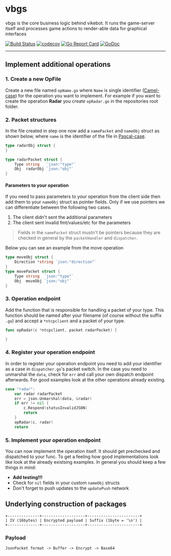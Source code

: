# vbgs

vbgs is the core business logic behind vikebot. It runs the game-server itself and processes game actions to render-able data for graphical interfaces

[![Build Status](https://travis-ci.com/vikebot/vbgs.svg?branch=master)](https://travis-ci.com/vikebot/vbgs)
[![codecov](https://codecov.io/gh/vikebot/vbgs/branch/master/graph/badge.svg)](https://codecov.io/gh/vikebot/vbgs)
[![Go Report Card](https://goreportcard.com/badge/github.com/vikebot/vbgs)](https://goreportcard.com/report/github.com/vikebot/vbgs)
[![GoDoc](https://godoc.org/github.com/vikebot/vbgs?status.svg)](https://godoc.org/github.com/vikebot/vbgs)

---

## Implement additional operations

### 1. Create a new OpFile

Create a new file named `opName.go` where `Name` is single identifier ([Camel-case](https://en.wikipedia.org/wiki/Camel_case)) for the operation you want to implement. For example if you want to create the operation **Radar** you create `opRadar.go` in the repositories root folder.

### 2. Packet structures

In the file created in step one now add a `namePacket` and `nameObj` struct as shown below, where `name` is the identifier of the file in [Pascal-case](https://en.wikipedia.org/wiki/PascalCase).

```go
type radarObj struct {
}

type radarPacket struct {
    Type string   `json:"type"`
    Obj  radarObj `json:"obj"`
}
```

#### Parameters to your operation

If you need to pass parameters to your operation from the client side then add them to your `nameObj` struct as pointer fields. Only if we use pointers we can differentiate between the following two cases.

1. The client didn't sent the additional parameters
2. The client sent invalid fmt/values/etc for the parameters

> Fields in the `namePacket` struct mustn't be pointers because they are checked in general by the `packetHandler` and `dispatcher`.

Below you can see an example from the move operation

```go
type moveObj struct {
    Direction *string `json:"direction"`
}
type movePacket struct {
    Type string  `json:"type"`
    Obj  moveObj `json:"obj"`
}

```

### 3. Operation endpoint

Add the function that is responsible for handling a packet of your type. This function should be named after your filename (of course without the suffix `.go`) and accept a `*ntcpclient` and a packet of your type.

```go
func opRadar(c *ntcpclient, packet radarPacket) {

}
```

### 4. Register your operation endpoint

In order to register your operation endpoint you need to add your identifier as a case in `dispatcher.go`'s packet switch. In the case you need to unmarshal the `data`, check for `err` and call your own dispatch endpoint afterwards. For good examples look at the other operations already existing.

```go
case "radar":
    var radar radarPacket
    err = json.Unmarshal(data, &radar)
    if err != nil {
        c.Respond(statusInvalidJSON)
        return
    }
    opRadar(c, radar)
    return
```

### 5. Implement your operation endpoint

You can now implement the operation itself. It should get prechecked and dispatched to your func. To get a feeling how good implementations look like look at the already existsing examples. In general you should keep a few things in mind:

- **Add testing!!!**
- Check for `nil` fields in your custom `nameObj` structs
- Don't forget to push updates to the `updatePush` network

## Underlying construction of packages

```
+--------------+-------------------+-----------------------+
| IV (16bytes) | Encrypted payload | Suffix (1byte = '\n') |
+--------------+-------------------+-----------------------+
```

### Payload

```
JsonPacket format -> Buffer -> Encrypt -> Base64
```
